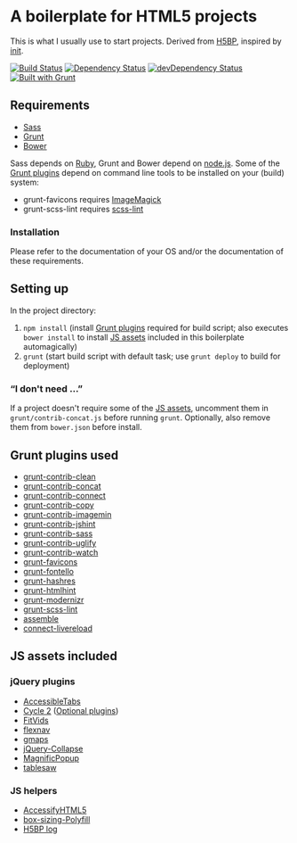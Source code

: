 # A boilerplate for HTML5 projects

This is what I usually use to start projects. Derived from [H5BP](https://github.com/h5bp/html5-boilerplate), inspired by [init](https://github.com/drublic/init).

[![Build Status](https://travis-ci.org/yellowled/yl-bp.svg?branch=master)](https://travis-ci.org/yellowled/yl-bp)
[![Dependency Status](https://david-dm.org/yellowled/yl-bp.svg)](https://david-dm.org/yellowled/yl-bp)
[![devDependency Status](https://david-dm.org/yellowled/yl-bp/dev-status.svg)](https://david-dm.org/yellowled/yl-bp#info=devDependencies)
[![Built with Grunt](https://cdn.gruntjs.com/builtwith.png)](http://gruntjs.com/)

## Requirements

* [Sass](http://sass-lang.com)
* [Grunt](http://gruntjs.com)
* [Bower](http://bower.io)

Sass depends on [Ruby](http://www.ruby-lang.org), Grunt and Bower depend on [node.js](http://nodejs.org). Some of the [Grunt plugins](#grunt-plugins-used) depend on command line tools to be installed on your (build) system:

* grunt-favicons requires [ImageMagick](http://www.imagemagick.org)
* grunt-scss-lint requires [scss-lint](https://github.com/causes/scss-lint)

### Installation

Please refer to the documentation of your OS and/or the documentation of these requirements.

## Setting up

In the project directory:

1. `npm install` (install [Grunt plugins](#grunt-plugins-used) required for build script; also executes `bower install` to install [JS assets](#js-assets-included) included in this boilerplate automagically)
2. `grunt` (start build script with default task; use `grunt deploy` to build for deployment)

### “I don't need …”

If a project doesn't require some of the [JS assets](#js-assets-included), uncomment them in `grunt/contrib-concat.js` before running `grunt`. Optionally, also remove them from `bower.json` before install.

## Grunt plugins used

* [grunt-contrib-clean](https://npmjs.org/package/grunt-contrib-clean)
* [grunt-contrib-concat](https://npmjs.org/package/grunt-contrib-concat)
* [grunt-contrib-connect](https://npmjs.org/package/grunt-contrib-connect)
* [grunt-contrib-copy](https://npmjs.org/package/grunt-contrib-copy)
* [grunt-contrib-imagemin](https://npmjs.org/package/grunt-contrib-imagemin)
* [grunt-contrib-jshint](https://npmjs.org/package/grunt-contrib-jshint)
* [grunt-contrib-sass](https://npmjs.org/package/grunt-contrib-sass)
* [grunt-contrib-uglify](https://npmjs.org/package/grunt-contrib-uglify)
* [grunt-contrib-watch](https://npmjs.org/package/grunt-contrib-watch)
* [grunt-favicons](https://npmjs.org/package/grunt-favicons)
* [grunt-fontello](https://npmjs.org/package/grunt-fontello)
* [grunt-hashres](https://npmjs.org/package/grunt-hashres)
* [grunt-htmlhint](https://npmjs.org/package/grunt-htmlhint)
* [grunt-modernizr](https://npmjs.org/package/grunt-modernizr)
* [grunt-scss-lint](https://www.npmjs.org/package/grunt-scss-lint)
* [assemble](https://www.npmjs.org/package/assemble)
* [connect-livereload](https://www.npmjs.org/package/connect-livereload)

## JS assets included

### jQuery plugins

* [AccessibleTabs](https://github.com/ginader/Accessible-Tabs)
* [Cycle 2](https://github.com/malsup/cycle2) ([Optional plugins](http://jquery.malsup.com/cycle2/download/#plugins))
* [FitVids](https://github.com/davatron5000/FitVids.js)
* [flexnav](https://github.com/indyplanets/flexnav)
* [gmaps](https://github.com/hpneo/gmaps)
* [jQuery-Collapse](https://github.com/danielstocks/jQuery-Collapse/)
* [MagnificPopup](https://github.com/dimsemenov/Magnific-Popup)
* [tablesaw](https://github.com/filamentgroup/tablesaw)

### JS helpers

* [AccessifyHTML5](https://github.com/yatil/accessifyhtml5.js)
* [box-sizing-Polyfill](https://github.com/Schepp/box-sizing-polyfill)
* [H5BP log](https://github.com/h5bp/html5-boilerplate/blob/master/js/plugins.js)
